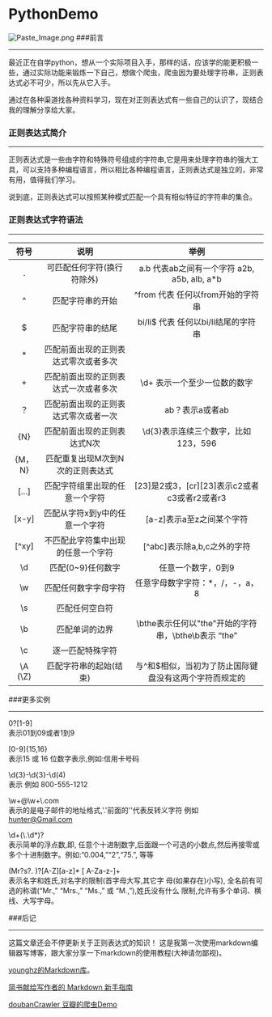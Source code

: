 # PythonDemo
![Paste_Image.png](http://upload-images.jianshu.io/upload_images/1951131-226f85876b0e2151.png?imageMogr2/auto-orient/strip%7CimageView2/2/w/1240)
###前言
***
最近正在自学python，想从一个实际项目入手，那样的话，应该学的能更积极一些，通过实际功能来锻炼一下自己，想做个爬虫，爬虫因为要处理字符串，正则表达式必不可少，所以先从它入手。

通过在各种渠道找各种资料学习，现在对正则表达式有一些自己的认识了，现结合我的理解分享给大家。

### 正则表达式简介
----
正则表达式是一些由字符和特殊符号组成的字符串,它是用来处理字符串的强大工具，可以支持多种编程语言，所以相比各种编程语言，正则表达式是独立的，非常有用，值得我们学习。

说到底，正则表达式可以按照某种模式匹配一个具有相似特征的字符串的集合。

### 正则表达式字符语法
***

符号       |          说明   |          举例  
:-------:|:---------:|:---------:|
 .             |可匹配任何字符(换行符除外)   |a.b   代表ab之间有一个字符 a2b, a5b, alb, a*b
^|匹配字符串的开始|^from   代表 任何以from开始的字符串
$|匹配字符串的结尾|bi/li$   代表 任何以bi/li结尾的字符串
*|匹配前面出现的正则表达式零次或者多次|
+|匹配前面出现的正则表达式一次或者多次|\d+ 表示一个至少一位数的数字
？|匹配前面出现的正则表达式零次或者一次|ab？表示a或者ab
{N}|匹配前面出现的正则表达式N次|\d{3}表示连续三个数字，比如123，596
{M，N}|匹配重复出现M次到N次的正则表达式|
[...]|匹配字符组里出现的任意一个字符|[23]是2或3，[cr][23]表示c2或者c3或者r2或者r3
[x-y]|匹配从字符x到y中的任意一个字符|[a-z]表示a至z之间某个字符
[^xy]|不匹配此字符集中出现的任意一个字符|[^abc]表示除a,b,c之外的字符
\d|匹配(0~9)任何数字|任意一个数字，0到9
\w|匹配任何数字字母字符|任意字母数字字符：*，/，-，a，8
\s|匹配任何空白符|
\b|匹配单词的边界|\bthe表示任何以"the"开始的字符串，\bthe\b表示 “the”
\c|逐一匹配特殊字符|
\A (\Z)|匹配字符串的起始(结束)|与^和$相似，当初为了防止国际键盘没有这两个字符而规定的


###更多实例
***
0?[1-9]                         
表示01到09或者1到9

[0-9]{15,16}             
表示15 或 16 位数字表示,例如:信用卡号码

\d{3}-\d{3}-\d(4)     
表示 例如 800-555-1212

\w+@\w+\\.com     
表示的是电子邮件的地址格式,'.'前面的'\'代表反转义字符 例如 hunter@Gmail.com

\d+(\\.\d\*)?               
表示简单的浮点数,即, 任意个十进制数字,后面跟一个可选的小数点,然后再接零或多个十进制数字。例如:“0.004,”“2”,“75.”, 等等

(Mr?s?\. )?[A-Z][a-z]* [ A-Za-z-]+  
表示名字和姓氏,对名字的限制(首字母大写,其它字 母(如果存在)小写), 全名前有可选的称谓(“Mr.,” “Mrs.,” “Ms.,” 或 “M.,”),姓氏没有什么 限制,允许有多个单词、横线、大写字母。

###后记
***
这篇文章还会不停更新关于正则表达式的知识！
这是我第一次使用markdown编辑器写博客，跟大家分享一下markdown的使用教程(大神请勿鄙视)。

[younghz的Markdown库](https://github.com/younghz/Markdown)。

[简书献给写作者的 Markdown 新手指南](http://www.jianshu.com/p/q81RER)

[doubanCrawler 豆瓣的爬虫Demo](https://github.com/Hunter-HYB/PythonDemo/tree/master/doubanCrawler)
